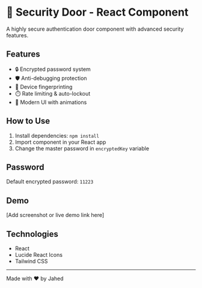 # 🔐 Security Door - React Component

A highly secure authentication door component with advanced security features.

## Features
- 🔒 Encrypted password system
- 🛡️ Anti-debugging protection
- 📱 Device fingerprinting
- ⏱️ Rate limiting & auto-lockout
- 🎨 Modern UI with animations

## How to Use
1. Install dependencies: `npm install`
2. Import component in your React app
3. Change the master password in `encryptedKey` variable

## Password
Default encrypted password: `11223`

## Demo
[Add screenshot or live demo link here]

## Technologies
- React
- Lucide React Icons
- Tailwind CSS

---
Made with ❤️ by Jahed
